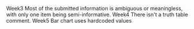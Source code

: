 Week3
Most of the submitted information is ambiguous or meaningless, with only one item being semi-informative.
Week4
There isn't a truth table comment.
Week5
Bar chart uses hardcoded values	